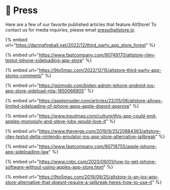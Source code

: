 # 📰 Press

Here are a few of our favorite published articles that feature AltStore! To contact us for media inquiries, please email [press@altstore.io](mailto:press@altstore.io).

{% embed url="https://daringfireball.net/2022/12/third_party_app_store_forest" %}

{% embed url="https://www.fastcompany.com/90749170/altstore-riley-testut-iphone-sideloading-app-store" %}

{% embed url="https://9to5mac.com/2022/12/15/altstore-third-party-app-stores-comment/" %}

{% embed url="https://gizmodo.com/biden-admin-iphone-android-ios-app-store-sideload-ntia-1850066905" %}

{% embed url="https://appleinsider.com/articles/22/05/06/altstore-allows-limited-sideloading-of-iphone-apps-apple-doesnt-approve" %}

{% embed url="https://www.inputmag.com/culture/this-app-could-end-apples-monopoly-and-steve-jobs-would-love-it" %}

{% embed url="https://www.theverge.com/2019/9/25/20884363/altstore-riley-testut-delta-nintendo-emulator-ios-app-store-alternative-jailbreak" %}

{% embed url="https://www.fastcompany.com/90718755/apple-iphone-app-sideloading-law" %}

{% embed url="https://www.cnbc.com/2020/09/01/how-to-get-iphone-software-without-using-apples-app-store.html" %}

{% embed url="https://9to5mac.com/2019/09/25/altstore-is-an-ios-app-store-alternative-that-doesnt-require-a-jailbreak-heres-how-to-use-it" %}

